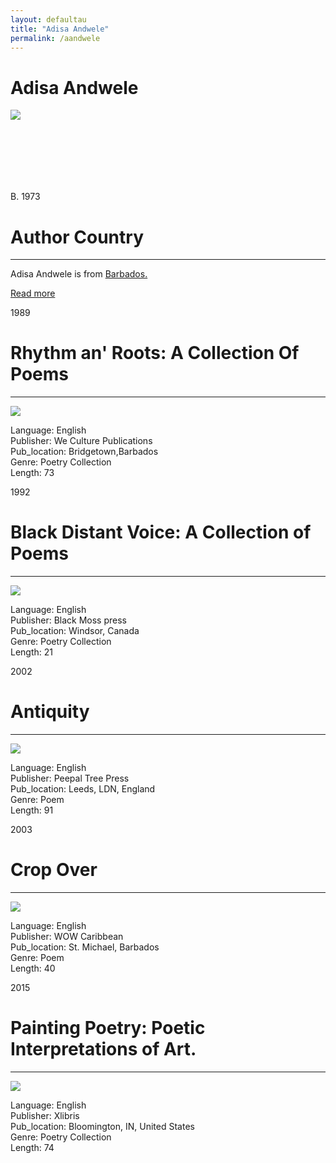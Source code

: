 ```yaml
---
layout: defaultau
title: "Adisa Andwele"
permalink: /aandwele
---
```

<!-- partial:index.partial.html -->
<div class="content">
    <h1>Adisa Andwele</h1>
    <div class="quote">
        <div><img src="https://www.peepaltreepress.com/sites/default/files/styles/author_large/public/Adisa%20Andwele%20%28AJA%29.jpg?itok=xfiRikUg" class="logo"></div>
    </div>
    <div class="timeline">
        <div style="padding-bottom:100px;"></div>
        <div class="block">
            <div class="date right"><p class="right"> B. 1973 </p></div>
            <div class="dot"></div>
            <div class="left first">
            <div class="author_country">
                <h1>Author Country</h1><hr>
            <div class="aclocation"><p> Adisa Andwele is from <a href="http://localhost:4000/12">Barbados.</a></p></div>
              <div class="acreadmore">  <a href="https://en.wikipedia.org/wiki/Adisa_Andwele" target="_blank">Read more</a></div>
            </div>
            </div>
        </div>
        <div class="block">
            <div class="date left"><p class="left">1989</p></div>
            <div class="dot"></div>
            <div class="right">
                <h1>Rhythm an' Roots: A Collection Of Poems</h1><hr>
                <p><img src="https://images-na.ssl-images-amazon.com/images/I/51EPIsU9nJL._SX331_BO1,204,203,200_.jpg"></p>
                <p>
                Language: English <br/>
                Publisher: We Culture Publications <br/>
                Pub_location: Bridgetown,Barbados <br/>
                Genre: Poetry Collection <br/>
                Length: 73 <br/>              
                </p>
            </div>
        </div>
        <div class="block">
            <div class="date right"><p class="right">1992</p></div>
            <div class="dot"></div>
            <div class="left">
                <h1>Black Distant Voice: A Collection of Poems</h1><hr>
                <p><img src="https://pbs.twimg.com/media/EIOROMVXsAECwdX.jpg:large"></p>
                <p>
                Language: English <br/>
                Publisher: Black Moss press <br/>
                Pub_location: Windsor, Canada <br/>
                Genre: Poetry Collection <br/>
                Length: 21 <br/>                   
                </p>
            </div>
        </div>
        <div class="block">
            <div class="date left"><p class="left hide">2002</p></div>
            <div class="dot"></div>
            <div class="right hide">
                <h1>Antiquity</h1><hr>
                <p><img src="https://images-na.ssl-images-amazon.com/images/I/51a+6u6Hx4L._SY344_BO1,204,203,200_.jpg"></p>
                <p>
                Language: English <br/>
                Publisher: Peepal Tree Press <br/>
                Pub_location: Leeds, LDN, England <br/>
                Genre: Poem <br/>
                Length: 91 <br/>        
                </p>
            </div>
        </div>
        <div class="block">
            <div class="date right"><p class="right hide">2003</p></div>
            <div class="dot"></div>
            <div class="left hide">
                <h1>Crop Over</h1><hr>
                <p><img src="https://pbs.twimg.com/media/EIOROMVXsAECwdX.jpg:large"></p>
                <p>
                Language: English <br/>
                Publisher: WOW Caribbean <br/>
                Pub_location: St. Michael, Barbados <br/>
                Genre: Poem <br/>
                Length: 40 <br/>                 
                </p>
            </div>
        </div>
        <div class="block">
            <div class="date left"><p class="left">2015</p></div>
            <div class="dot"></div>
            <div class="right">
                <h1>Painting Poetry: Poetic Interpretations of Art.</h1><hr>
                <p><img src="https://imgv2-1-f.scribdassets.com/img/word_document/524037782/original/216x287/a5bc47650c/1638698407?v=1"></p>
                <p>
                Language: English <br/>
                Publisher: Xlibris <br/>
                Pub_location: Bloomington, IN, United States <br/>
                Genre: Poetry Collection <br/>
                Length: 74</p>
            </div>
        </div>
</div>
<!-- partial -->
  <script src='https://cdnjs.cloudflare.com/ajax/libs/jquery/3.1.1/jquery.min.js'></script><script  src="assets/js/authorscript.js"></script>
